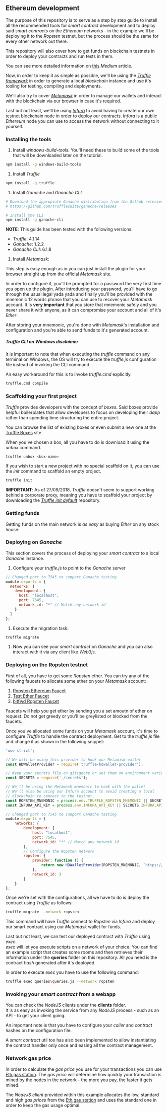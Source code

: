 ## Ethereum development

The purpose of this repository is to serve as a step by step 
guide to install all the recommended tools for _smart contract_ 
development and to deploy said _smart contracts_ on the _Ethereum_ 
networks - in the example we'll be deploying it to the _Ropsten_ 
testnet, but the process should be the same for every other network 
out there.

This repository will also cover how to get funds on blockchain testnets 
in order to deploy your contracts and run tests in them.

You can see more detailed information on 
[this](https://medium.com/@damoresac/developing-ethereum-smart-contracts-ef36ee4574c0) 
_Medium_ article.

Now, in order to keep it as simple as possible, we'll be using 
the _[Truffle framework]_ in order to generate a local _blockchain_ 
instance and use it's tooling for testing, compiling and deployments.

We'll also try to cover _[Metamask]_ in order to manage our wallets 
and interact with the blockchain via our browser in case it's required.

Last but not least, we'll be using _[Infura]_ to avoid having to 
create our own testnet blockchain node in order to deploy our 
contracts. _Infura_ is a public _Ethereum_ node you can use to 
access the network without connecting to it yourself.

[Truffle framework]: https://truffleframework.com
[Metamask]: https://metamask.io/
[Infura]: https://infura.io/

### Installing the tools

1. Install _windows-build-tools_. You'll need these to build some of 
the tools that will be downloaded later on the tutorial.

```bash
npm install -g windows-build-tools
```

1. Install _Truffle_
```bash
npm install -g truffle
```

1. Install _Ganache_ and _Ganache CLI_
```bash
# Download the appropiate Ganache distribution from the Github releases
# https://github.com/trufflesuite/ganache/releases

# Install the CLI
npm install -g ganache-cli
```
__NOTE__: This guide has been tested with the following versions: 
* _Truffle_: 4.1.14
* _Ganache_: 1.2.2
* _Ganache CLI_: 6.1.8

1. Install _Metamask_:

This step is easy enough as in you can just install the plugin 
for your browser straight up from the official _Metamask_ site.

In order to configure it, you'll be prompted for a password the 
very first time you open up the plugin. After introducing your 
password, you'll have to go through the usual legal yada yada and 
finally you'll be provided with the mnemonic 12 words phrase that 
you can use to recover your _Metamask_ account. It is __very 
important__ that you store that mnemonic safely and you never 
share it with anyone, as it can compromise your account and 
all of it's _Ether_.

After storing your mnemonic, you're done with _Metamask_'s 
installation and configuration and you're able to send funds to 
it's generated account.

##### Truffle CLI on Windows disclaimer

It is important to note that when executing the _truffle_ command 
on any terminal on Windows, the OS will try to execute the _truffle.js_ 
configuration file instead of invoking the CLI command.

An easy workaround for this is to invoke _truffle.cmd_ explicitly.
```bash
truffle.cmd compile
```

### Scaffolding your first project

_Truffle_ provides developers with the concept of _boxes_. Said 
boxes provide helpful boilerplates that allow developers to focus 
on developing their _dapp_ rather than spending time structuring 
the entire project.

You can browse the list of existing boxes or even submit a new one 
at the [Truffle Boxes] site.

[Truffle Boxes]: https://truffleframework.com/boxes

When you've chosen a box, all you have to do is download it 
using the _unbox_ command.
```bash
truffle unbox <box-name>
```
If you wish to start a new project with no special scaffold on it, 
you can use the _init_ command to scaffold an empty project.
```bash
truffle init
```
__IMPORTANT__: As of 27/09/2018, _Truffle_ doesn't seem to support 
working behind a corporate proxy, meaning you have to scaffold 
your project by downloading the _[Truffle init default]_ repository.

[Truffle init default]: https://github.com/trufflesuite/truffle-init-default

### Getting funds 

Getting funds on the main network is _as easy_ as buying _Ether_ on 
any stock house.

### Deploying on _Ganache_

This section covers the process of deploying your _smart contract_ to 
a local _Ganache_ instance.

1. Configure your _truffle.js_ to point to the _Ganache_ server
```javascript
// Changed port to 7545 to support Ganache testing
module.exports = {
  networks: {
    development: {
      host: "localhost",
      port: 7545,
      network_id: "*" // Match any network id
    }
  }
};
```

1. Execute the migration task:
```bash
truffle migrate
```

1. Now you can see your _smart contract_ on _Ganache_ and you can also 
interact with it via any client like _Web3js_.

### Deploying on the Ropsten testnet

First of all, you have to get some _Ropsten_ ether. You can try 
any of the following faucets to allocate some ether on your 
_Metamask_ account:

1. [Ropsten Ethereum Faucet]
1. [Test Ether Faucet]
1. [bitfwd Ropsten Faucet]

[Ropsten Ethereum Faucet]: https://faucet.ropsten.be/
[Test Ether Faucet]: https://faucet.metamask.io/
[bitfwd Ropsten Faucet]: http://faucet.bitfwd.xyz/

Faucets will help you get ether by sending you a set amoutn of 
ether on request. Do not get greedy or you'll be greylisted or 
blocked from the faucets.

Once you've allocated some funds on your _Metamask_ account, 
it's time to configure _Truffle_ to handle the contract deployment.
Get to the _truffle.js_ file and change it as shown in the 
following snippet:

```javascript
'use strict';

// We will be using this provider to hook our Metamask wallet
const HDWalletProvider = require('truffle-hdwallet-provider');

// Keep your secrets file on gitignore or set them on environment variables
const SECRETS = require('./secrets');

// We'll be using the Metamask mnemonic to hook with the wallet
// We'll also be using our Infura account to avoid creating a local 
// blockchain to connect to the testnet.
const ROPSTEN_MNEMONIC = process.env.TRUFFLE_ROPSTEN_MNEMONIC || SECRETS.METAMASK.MNEMONIC;
const INFURA_API_KEY = process.env.INFURA_API_KEY || SECRETS.INFURA.API;

// Changed port to 7545 to support Ganache testing
module.exports = {
    networks: {
        development: {
            host: "localhost",
            port: 7545,
            network_id: "*" // Match any network id
        },
        // Configure the Ropsten network
        ropsten: {
            provider: function () {
                return new HDWalletProvider(ROPSTEN_MNEMONIC, `https://ropsten.infura.io/v3/${INFURA_API_KEY}`)
            },
            network_id: 3
        }
    }
};
```

Once we're set with the configurations, all we have to do is 
deploy the contract using _Truffle_ as follows:

```bash
truffle migrate --network ropsten
```

This command will have _Truffle_ connect to _Ropsten_ via 
_Infura_ and deploy our smart contract using our _Metamask_ 
wallet for funds.

Last but not least, we can test our deployed contract with 
_Truffle_ using _exec_.  
_exec_ will let you execute scripts on a network of your choice. 
You can find an example script that creates some rooms and 
then retrieves their information under the __queries__ folder on 
this repository. All you need is the contract _hash_ generated 
after it's deployed.

In order to execute _exec_ you have to use the following command:
 
```bash
truffle exec queries\queries.js --network ropsten
```

### Invoking your _smart contract_ from a webapp

You can check the _NodeJS_ clients under the __clients__ folder.  
It is as easy as invoking the service from any _NodeJS_ process - 
such as an API - to get your client going.

An important note is that you have to configure your _caller_ 
and _contract_ hashes on the configuration file.

A _smart contract_ util too has also been implemented to allow 
instantiating the contract handler only once and easing all the 
contract management.

### Network gas price

In order to calculate the _gas price_ you use for your transactions 
you can use [Eth gas station]. The 
_gas price_ will determine how quickly your transaction is mined by 
the nodes in the network - the more you pay, the faster it gets mined.

The _NodeJS client_ provided within this example allocates the low, 
standard and high _gas prices_ from the [Eth gas station] and uses 
the standard one in order to keep the gas usage optimal.

[Eth gas station]: https://ethgasstation.info/
